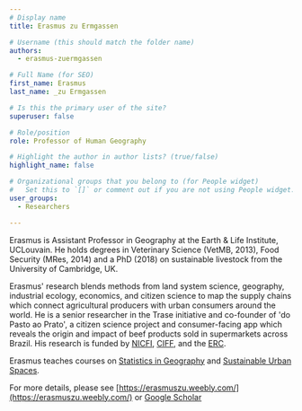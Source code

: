 ```yaml
---
# Display name
title: Erasmus zu Ermgassen

# Username (this should match the folder name)
authors:
  - erasmus-zuermgassen

# Full Name (for SEO)
first_name: Erasmus
last_name: _zu Ermgassen

# Is this the primary user of the site?
superuser: false

# Role/position
role: Professor of Human Geography

# Highlight the author in author lists? (true/false)
highlight_name: false

# Organizational groups that you belong to (for People widget)
#   Set this to `[]` or comment out if you are not using People widget.
user_groups:
  - Researchers

---
```


Erasmus is Assistant Professor in Geography at the Earth & Life Institute, UCLouvain. He holds degrees in Veterinary Science (VetMB, 2013), Food Security (MRes, 2014) and a PhD (2018) on sustainable livestock from the University of Cambridge, UK.

Erasmus' research blends methods from land system science, geography, industrial ecology, economics, and citizen science to map the supply chains which connect agricultural producers with urban consumers around the world. He is a senior researcher in the Trase initiative and co-founder of 'do Pasto ao Prato', a citizen science project and consumer-facing app which reveals the origin and impact of beef products sold in supermarkets across Brazil. His research is funded by [NICFI](https://www.nicfi.no/), [CIFF](https://ciff.org/), and the [ERC](https://erc.europa.eu/homepage). 

Erasmus teaches courses on [Statistics in Geography](https://uclouvain.be/en-cours-2024-lgeo1341) and [Sustainable Urban Spaces](https://uclouvain.be/cours-2023-LGEO2210). 

For more details, please see [https://erasmuszu.weebly.com/](https://erasmuszu.weebly.com/) or [Google Scholar](https://scholar.google.com/citations?hl=en&user=U3AB8vsAAAAJ)